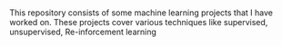# 
This repository consists of some machine learning projects that I have worked on. 
These projects cover various techniques like supervised, unsupervised, Re-inforcement learning
